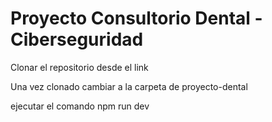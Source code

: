 ﻿# Proyecto Consultorio Dental - Ciberseguridad

Clonar el repositorio desde el link 

Una vez clonado cambiar a la carpeta de proyecto-dental

ejecutar el comando npm run dev
